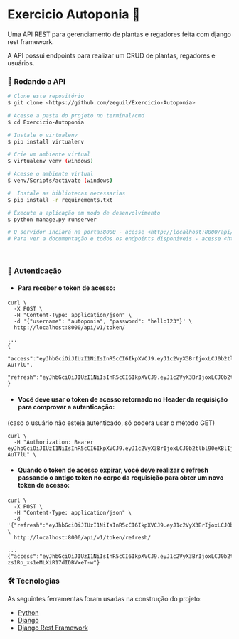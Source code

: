 # Exercicio Autoponia 🌱

Uma API REST para gerenciamento de plantas e regadores feita com django rest framework.

A API possui endpoints para realizar um CRUD de plantas, regadores e usuários.


### 🎲 Rodando a API

```bash
# Clone este repositório
$ git clone <https://github.com/zeguil/Exercicio-Autoponia>

# Acesse a pasta do projeto no terminal/cmd
$ cd Exercicio-Autoponia

# Instale o virtualenv
$ pip install virtualenv 

# Crie um ambiente virtual
$ virtualenv venv (windows)

# Acesse o ambiente virtual
$ venv/Scripts/activate (windows)

#  Instale as bibliotecas necessarias 
$ pip install -r requirements.txt

# Execute a aplicação em modo de desenvolvimento
$ python manage.py runserver

# O servidor inciará na porta:8000 - acesse <http://localhost:8000/api/v1/>
# Para ver a documentação e todos os endpoints disponiveis - acesse <http://localhost:8000/api/v1/swagger/>

```
<br>

### 🔑 Autenticação
* ####  Para receber o token de acesso:
```
curl \
  -X POST \
  -H "Content-Type: application/json" \
  -d '{"username": "autoponia", "password": "hello123"}' \
  http://localhost:8000/api/v1/token/

...
{
  "access":"eyJhbGciOiJIUzI1NiIsInR5cCI6IkpXVCJ9.eyJ1c2VyX3BrIjoxLCJ0b2tlbl90eXBlIjoiYWNjZXNzIiwiY29sZF9zdHVmZiI6IuKYgyIsImV4cCI6MTIzNDU2LCJqdGkiOiJmZDJmOWQ1ZTFhN2M0MmU4OTQ5MzVlMzYyYmNhOGJjYSJ9.NHlztMGER7UADHZJlxNG0WSi22a2KaYSfd1S-AuT7lU",
  "refresh":"eyJhbGciOiJIUzI1NiIsInR5cCI6IkpXVCJ9.eyJ1c2VyX3BrIjoxLCJ0b2tlbl90eXBlIjoicmVmcmVzaCIsImNvbGRfc3R1ZmYiOiLimIMiLCJleHAiOjIzNDU2NywianRpIjoiZGUxMmY0ZTY3MDY4NDI3ODg5ZjE1YWMyNzcwZGEwNTEifQ.aEoAYkSJjoWH1boshQAaTkf8G3yn0kapko6HFRt7Rh4"
}
```
* #### Você deve usar o token de acesso retornado no Header da requisição para comprovar a autenticação:  
(caso o usuário não esteja autenticado, só podera usar o método GET)
```
curl \
  -H "Authorization: Bearer eyJhbGciOiJIUzI1NiIsInR5cCI6IkpXVCJ9.eyJ1c2VyX3BrIjoxLCJ0b2tlbl90eXBlIjoiYWNjZXNzIiwiY29sZF9zdHVmZiI6IuKYgyIsImV4cCI6MTIzNDU2LCJqdGkiOiJmZDJmOWQ1ZTFhN2M0MmU4OTQ5MzVlMzYyYmNhOGJjYSJ9.NHlztMGER7UADHZJlxNG0WSi22a2KaYSfd1S-AuT7lU" \
```

* ####  Quando o token de acesso expirar, você deve realizar o refresh passando o antigo token no corpo da requisição para obter um novo token de acesso:
```
curl \
  -X POST \
  -H "Content-Type: application/json" \
  -d '{"refresh":"eyJhbGciOiJIUzI1NiIsInR5cCI6IkpXVCJ9.eyJ1c2VyX3BrIjoxLCJ0b2tlbl90eXBlIjoicmVmcmVzaCIsImNvbGRfc3R1ZmYiOiLimIMiLCJleHAiOjIzNDU2NywianRpIjoiZGUxMmY0ZTY3MDY4NDI3ODg5ZjE1YWMyNzcwZGEwNTEifQ.aEoAYkSJjoWH1boshQAaTkf8G3yn0kapko6HFRt7Rh4"}' \
  http://localhost:8000/api/v1/token/refresh/

...
{"access":"eyJhbGciOiJIUzI1NiIsInR5cCI6IkpXVCJ9.eyJ1c2VyX3BrIjoxLCJ0b2tlbl90eXBlIjoiYWNjZXNzIiwiY29sZF9zdHVmZiI6IuKYgyIsImV4cCI6MTIzNTY3LCJqdGkiOiJjNzE4ZTVkNjgzZWQ0NTQyYTU0NWJkM2VmMGI0ZGQ0ZSJ9.ekxRxgb9OKmHkfy-zs1Ro_xs1eMLXiR17dIDBVxeT-w"}
```

### 🛠 Tecnologias

As seguintes ferramentas foram usadas na construção do projeto:

- [Python](https://www.python.org/)
- [Django](https://www.djangoproject.com/)
- [Django Rest Framework](https://www.django-rest-framework.org/)

<br>
